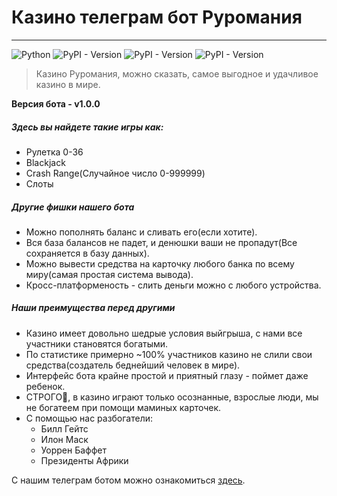 # Казино телеграм бот Руромания
___
![Python](https://img.shields.io/badge/python-3.13-blue.svg) ![PyPI - Version](https://img.shields.io/pypi/v/aiogram?style=flat&logo=python&label=aiogram&color=blue) ![PyPI - Version](https://img.shields.io/pypi/v/sqlalchemy?style=flat&logo=python&label=sqlalchemy&color=blue) ![PyPI - Version](https://img.shields.io/pypi/v/aiosqlite?style=flat&logo=python&label=aiosqlite&color=blue)

>Казино Руромания, можно сказать, самое выгодное и удачливое казино в мире.

**Версия бота - v1.0.0**

##### Здесь вы найдете такие игры как:
+ Рулетка 0-36
+ Blackjack
+ Crash Range(Случайное число 0-999999)
+ Слоты

##### Другие фишки нашего бота
+ Можно пополнять баланс и сливать его(если хотите).
+ Вся база балансов не падет, и денюшки ваши не пропадут(Все сохраняется в базу данных).
+ Можно вывести средства на карточку любого банка по всему миру(самая простая система вывода).
+ Кросс-платформеность - слить деньги можно с любого устройства.

##### Наши преимущества перед другими
+ Казино имеет довольно шедрые условия выйгрыша, с нами все участники становятся богатыми.
+ По статистике примерно ~100% участников казино не слили свои средства(создатель беднейший человек в мире).
+ Интерфейс бота крайне простой и приятный глазу - поймет даже ребенок.
+ СТРОГО🔞, в казино играют только осознанные, взрослые люди, мы не богатеем при помощи маминых карточек.
+ C помощью нас разбогатели:
    + Билл Гейтс
    + Илон Маск
    + Уоррен Баффет
    + Президенты Африки


С нашим телеграм ботом можно ознакомиться [здесь](https://t.me/casinorur_bot).
